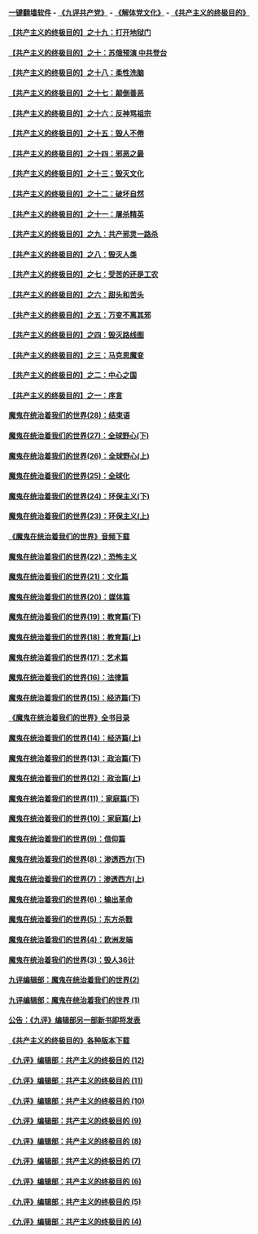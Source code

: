 #### [一键翻墙软件](https://github.com/gfw-breaker/nogfw/blob/master/README.md?t=04291537) -  [《九评共产党》](https://github.com/gfw-breaker/9ping.md?t=04291537) - [《解体党文化》](https://github.com/gfw-breaker/jtdwh.md?t=04291537) - [《共产主义的终极目的》](https://github.com/gfw-breaker/gczydzjmd.md?t=04291537)

#### [【共产主义的终极目的】之十九：打开地狱门](../pages/nsc422/n11206376.md?t=04291537) 

#### [【共产主义的终极目的】之十：苏俄预演 中共登台](../pages/nsc422/n11118424.md?t=04291537) 

#### [【共产主义的终极目的】之十八：柔性洗脑](../pages/nsc422/n11199994.md?t=04291537) 

#### [【共产主义的终极目的】之十七：颠倒善恶](../pages/nsc422/n11179782.md?t=04291537) 

#### [【共产主义的终极目的】之十六：反神骂祖宗](../pages/nsc422/n11166798.md?t=04291537) 

#### [【共产主义的终极目的】之十五：毁人不倦](../pages/nsc422/n11166792.md?t=04291537) 

#### [【共产主义的终极目的】之十四：邪恶之最](../pages/nsc422/n11150249.md?t=04291537) 

#### [【共产主义的终极目的】之十三：毁灭文化](../pages/nsc422/n11135227.md?t=04291537) 

#### [【共产主义的终极目的】之十二：破坏自然](../pages/nsc422/n11135214.md?t=04291537) 

#### [【共产主义的终极目的】之十一：屠杀精英](../pages/nsc422/n11118442.md?t=04291537) 

#### [【共产主义的终极目的】之九：共产邪灵一路杀](../pages/nsc422/n11114139.md?t=04291537) 

#### [【共产主义的终极目的】之八：毁灭人类](../pages/nsc422/n11108503.md?t=04291537) 

#### [【共产主义的终极目的】之七：受苦的还是工农](../pages/nsc422/n11101809.md?t=04291537) 

#### [【共产主义的终极目的】之六：甜头和苦头](../pages/nsc422/n11096971.md?t=04291537) 

#### [【共产主义的终极目的】之五：万变不离其邪](../pages/nsc422/n11091285.md?t=04291537) 

#### [【共产主义的终极目的】之四：毁灭路线图](../pages/nsc422/n11086284.md?t=04291537) 

#### [【共产主义的终极目的】之三：马克思魔变](../pages/nsc422/n11061941.md?t=04291537) 

#### [【共产主义的终极目的】之二：中心之国](../pages/nsc422/n11047728.md?t=04291537) 

#### [【共产主义的终极目的】之一：序言](../pages/nsc422/n11086077.md?t=04291537) 

#### [魔鬼在统治着我们的世界(28)：结束语](../pages/nsc422/n10936246.md?t=04291537) 

#### [魔鬼在统治着我们的世界(27)：全球野心(下)](../pages/nsc422/n10928319.md?t=04291537) 

#### [魔鬼在统治着我们的世界(26)：全球野心(上)](../pages/nsc422/n10900318.md?t=04291537) 

#### [魔鬼在统治着我们的世界(25)：全球化](../pages/nsc422/n10788205.md?t=04291537) 

#### [魔鬼在统治着我们的世界(24)：环保主义(下)](../pages/nsc422/n10695307.md?t=04291537) 

#### [魔鬼在统治着我们的世界(23)：环保主义(上)](../pages/nsc422/n10688613.md?t=04291537) 

#### [《魔鬼在统治着我们的世界》音频下载](../pages/nsc422/n10635553.md?t=04291537) 

#### [魔鬼在统治着我们的世界(22)：恐怖主义](../pages/nsc422/n10614727.md?t=04291537) 

#### [魔鬼在统治着我们的世界(21)：文化篇](../pages/nsc422/n10597706.md?t=04291537) 

#### [魔鬼在统治着我们的世界(20)：媒体篇](../pages/nsc422/n10586579.md?t=04291537) 

#### [魔鬼在统治着我们的世界(19)：教育篇(下)](../pages/nsc422/n10564808.md?t=04291537) 

#### [魔鬼在统治着我们的世界(18)：教育篇(上)](../pages/nsc422/n10526970.md?t=04291537) 

#### [魔鬼在统治着我们的世界(17)：艺术篇](../pages/nsc422/n10499093.md?t=04291537) 

#### [魔鬼在统治着我们的世界(16)：法律篇](../pages/nsc422/n10485969.md?t=04291537) 

#### [魔鬼在统治着我们的世界(15)：经济篇(下)](../pages/nsc422/n10469975.md?t=04291537) 

#### [《魔鬼在统治着我们的世界》全书目录](../pages/nsc422/n10464261.md?t=04291537) 

#### [魔鬼在统治着我们的世界(14)：经济篇(上)](../pages/nsc422/n10457370.md?t=04291537) 

#### [魔鬼在统治着我们的世界(13)：政治篇(下)](../pages/nsc422/n10448270.md?t=04291537) 

#### [魔鬼在统治着我们的世界(12)：政治篇(上)](../pages/nsc422/n10444576.md?t=04291537) 

#### [魔鬼在统治着我们的世界(11)：家庭篇(下)](../pages/nsc422/n10440961.md?t=04291537) 

#### [魔鬼在统治着我们的世界(10)：家庭篇(上)](../pages/nsc422/n10435448.md?t=04291537) 

#### [魔鬼在统治着我们的世界(9)：信仰篇](../pages/nsc422/n10432159.md?t=04291537) 

#### [魔鬼在统治着我们的世界(8)：渗透西方(下)](../pages/nsc422/n10429603.md?t=04291537) 

#### [魔鬼在统治着我们的世界(7)：渗透西方(上)](../pages/nsc422/n10426013.md?t=04291537) 

#### [魔鬼在统治着我们的世界(6)：输出革命](../pages/nsc422/n10421536.md?t=04291537) 

#### [魔鬼在统治着我们的世界(5)：东方杀戮](../pages/nsc422/n10417707.md?t=04291537) 

#### [魔鬼在统治着我们的世界(4)：欧洲发端](../pages/nsc422/n10414890.md?t=04291537) 

#### [魔鬼在统治着我们的世界(3)：毁人36计](../pages/nsc422/n10411583.md?t=04291537) 

#### [九评编辑部：魔鬼在统治着我们的世界(2)](../pages/nsc422/n10410036.md?t=04291537) 

#### [九评编辑部：魔鬼在统治着我们的世界 (1)](../pages/nsc422/n10406825.md?t=04291537) 

#### [公告：《九评》编辑部另一部新书即将发表](../pages/nsc422/n10405104.md?t=04291537) 

#### [《共产主义的终极目的》各种版本下载](../pages/nsc422/n10022138.md?t=04291537) 

#### [《九评》编辑部：共产主义的终极目的 (12)](../pages/nsc422/n9933272.md?t=04291537) 

#### [《九评》编辑部：共产主义的终极目的 (11)](../pages/nsc422/n9924973.md?t=04291537) 

#### [《九评》编辑部：共产主义的终极目的 (10)](../pages/nsc422/n9920883.md?t=04291537) 

#### [《九评》编辑部：共产主义的终极目的 (9)](../pages/nsc422/n9916363.md?t=04291537) 

#### [《九评》编辑部：共产主义的终极目的 (8)](../pages/nsc422/n9912488.md?t=04291537) 

#### [《九评》编辑部：共产主义的终极目的 (7)](../pages/nsc422/n9901176.md?t=04291537) 

#### [《九评》编辑部：共产主义的终极目的 (6)](../pages/nsc422/n9899359.md?t=04291537) 

#### [《九评》编辑部：共产主义的终极目的 (5)](../pages/nsc422/n9893174.md?t=04291537) 

#### [《九评》编辑部：共产主义的终极目的 (4)](../pages/nsc422/n9891246.md?t=04291537) 

